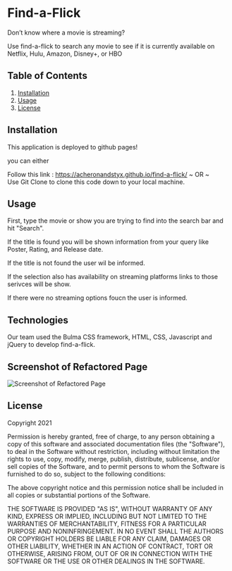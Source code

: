 # Find-a-Flick

Don’t know where a movie is streaming?  
  
Use find-a-flick to search any movie to see if it is currently available on Netflix, Hulu, Amazon, Disney+, or HBO


## Table of Contents

1. [Installation](#installation) 
2. [Usage](#usage)
3. [License](#license)

## Installation

This application is deployed to github pages!

you can either 

Follow this link :   https://acheronandstyx.github.io/find-a-flick/
~ OR ~  
Use Git Clone to clone this code down to your local machine.

## Usage

First, type the movie or show you are trying to find into the search bar and hit "Search".  

If the title is found you will be shown information from your query like Poster, Rating, and Release date.

If the title is not found the user wil be informed.

If the selection also has availability on streaming platforms links to those serivces will be show.

If there were no streaming options foucn the user is informed.

## Technologies

Our team used the Bulma CSS framework, HTML, CSS, Javascript and jQuery to develop find-a-flick.


## Screenshot of Refactored Page

![Screenshot of Refactored Page](https://raw.github.com/AcheronandStyx/find-a-flick/main/assets/images/find-a-flick.JPG)

## License 

  Copyright 2021

Permission is hereby granted, free of charge, to any person obtaining a copy of this software and associated documentation files (the "Software"), to deal in the Software without restriction, including without limitation the rights to use, copy, modify, merge, publish, distribute, sublicense, and/or sell copies of the Software, and to permit persons to whom the Software is furnished to do so, subject to the following conditions:

The above copyright notice and this permission notice shall be included in all copies or substantial portions of the Software.

THE SOFTWARE IS PROVIDED "AS IS", WITHOUT WARRANTY OF ANY KIND, EXPRESS OR IMPLIED, INCLUDING BUT NOT LIMITED TO THE WARRANTIES OF MERCHANTABILITY, FITNESS FOR A PARTICULAR PURPOSE AND NONINFRINGEMENT. IN NO EVENT SHALL THE AUTHORS OR COPYRIGHT HOLDERS BE LIABLE FOR ANY CLAIM, DAMAGES OR OTHER LIABILITY, WHETHER IN AN ACTION OF CONTRACT, TORT OR OTHERWISE, ARISING FROM, OUT OF OR IN CONNECTION WITH THE SOFTWARE OR THE USE OR OTHER DEALINGS IN THE SOFTWARE.